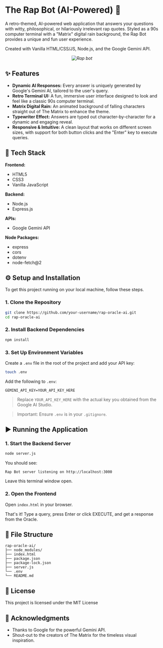 
# The Rap Bot (AI-Powered) 🚀

A retro-themed, AI-powered web application that answers your questions with witty, philosophical, or hilariously irrelevant rap quotes. Styled as a 90s computer terminal with a "Matrix" digital rain background, the Rap Bot provides a unique and fun user experience.

Created with Vanilla HTML/CSS/JS, Node.js, and the Google Gemini API.

<p align="center"><em>
  <img alt="Rap bot" src="rapbot_img.png">
</em></p>

## ✨ Features

- **Dynamic AI Responses:** Every answer is uniquely generated by Google's Gemini AI, tailored to the user's query.
- **Retro Terminal UI:** A fun, immersive user interface designed to look and feel like a classic 90s computer terminal.
- **Matrix Digital Rain:** An animated background of falling characters straight out of The Matrix to enhance the theme.
- **Typewriter Effect:** Answers are typed out character-by-character for a dynamic and engaging reveal.
- **Responsive & Intuitive:** A clean layout that works on different screen sizes, with support for both button clicks and the "Enter" key to execute queries.

## 🔧 Tech Stack

**Frontend:**  
- HTML5  
- CSS3  
- Vanilla JavaScript  

**Backend:**  
- Node.js  
- Express.js  

**APIs:**  
- Google Gemini API  

**Node Packages:**  
- express  
- cors  
- dotenv  
- node-fetch@2  

## ⚙️ Setup and Installation

To get this project running on your local machine, follow these steps.

### 1. Clone the Repository

```bash
git clone https://github.com/your-username/rap-oracle-ai.git
cd rap-oracle-ai
```

### 2. Install Backend Dependencies

```bash
npm install
```

### 3. Set Up Environment Variables

Create a `.env` file in the root of the project and add your API key:

```bash
touch .env
```

Add the following to `.env`:

```
GEMINI_API_KEY=YOUR_API_KEY_HERE
```

> Replace `YOUR_API_KEY_HERE` with the actual key you obtained from the Google AI Studio.

> Important: Ensure `.env` is in your `.gitignore`.

## ▶️ Running the Application

### 1. Start the Backend Server

```bash
node server.js
```

You should see:

```
Rap Bot server listening on http://localhost:3000
```

Leave this terminal window open.

### 2. Open the Frontend

Open `index.html` in your browser.

That's it! Type a query, press Enter or click EXECUTE, and get a response from the Oracle.

## 📁 File Structure

```
rap-oracle-ai/
├── node_modules/
├── index.html
├── package.json
├── package-lock.json
├── server.js
└── .env
└── README.md
```

## 📄 License

This project is licensed under the MIT License

## 🙏 Acknowledgments

- Thanks to Google for the powerful Gemini API.
- Shout-out to the creators of The Matrix for the timeless visual inspiration.
